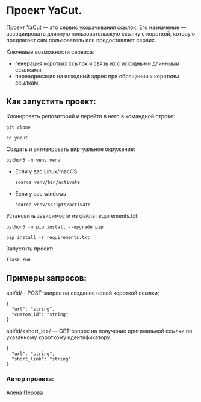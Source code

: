 # Проект YaCut.
Проект YaCut — это сервис укорачивания ссылок. Его назначение — ассоциировать длинную пользовательскую ссылку с короткой, которую предлагает сам пользователь или предоставляет сервис.

Ключевые возможности сервиса:
 - генерация коротких ссылок и связь их с исходными длинными ссылками,
 - переадресация на исходный адрес при обращении к коротким ссылкам.

## Как запустить проект:

Клонировать репозиторий и перейти в него в командной строке:

```
git clone 
```

```
cd yacut
```

Cоздать и активировать виртуальное окружение:

```
python3 -m venv venv
```

* Если у вас Linux/macOS

    ```
    source venv/bin/activate
    ```

* Если у вас windows

    ```
    source venv/scripts/activate
    ```

Установить зависимости из файла requirements.txt:

```
python3 -m pip install --upgrade pip
```

```
pip install -r requirements.txt
```

Запустить проект:
```
flask run
```
## Примеры запросов:

api/id/ - POST-запрос на создание новой короткой ссылки;
```
{
  "url": "string",
  "custom_id": "string"
}
```
api/id/<short_id>/ — GET-запрос на получение оригинальной ссылки по указанному короткому идентификатору.
```
{
  "url": "string",
  "short_link": "string"
}
```

### Автор проекта:
[Алёна Перова](https://github.com/AIPerova)
